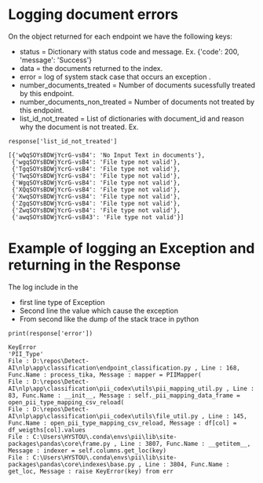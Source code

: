# Logging document errors

On the object returned for each endpoint we have the following keys:
- status = Dictionary with status code and message. Ex. {'code': 200, 'message': 'Success'} 
- data = the documents returned to the index.
- error = log of system stack case that occurs an exception .
- number_documents_treated = Number of documents sucessfully treated by this endpoint.
- number_documents_non_treated = Number of documents not treated by this endpoint.
- list_id_not_treated = List of dictionaries with document_id and reason why the document is not treated. Ex.
```
response['list_id_not_treated']

[{'wQqSOYsBDWjYcrG-vsB4': 'No Input Text in documents'},
 {'wgqSOYsBDWjYcrG-vsB4': 'File type not valid'},
 {'TgqSOYsBDWjYcrG-vsB4': 'File type not valid'},
 {'TwqSOYsBDWjYcrG-vsB4': 'File type not valid'},
 {'WgqSOYsBDWjYcrG-vsB4': 'File type not valid'},
 {'XQqSOYsBDWjYcrG-vsB4': 'File type not valid'},
 {'XwqSOYsBDWjYcrG-vsB4': 'File type not valid'},
 {'ZgqSOYsBDWjYcrG-vsB4': 'File type not valid'},
 {'ZwqSOYsBDWjYcrG-vsB4': 'File type not valid'},
 {'awqSOYsBDWjYcrG-vsB43': 'File type not valid'}]

```

# Example of logging an Exception and returning in the Response
The log include in the 
- first line type of Exception
- Second line the value which cause the exception
- From second like the dump of the stack trace in python

```
print(response['error'])

KeyError
'PII_Type'
File : D:\repos\Detect-AI\nlp\app\classification\endpoint_classification.py , Line : 168, Func.Name : process_tika, Message : mapper = PIIMapper(
File : D:\repos\Detect-AI\nlp\app\classification\pii_codex\utils\pii_mapping_util.py , Line : 83, Func.Name : __init__, Message : self._pii_mapping_data_frame = open_pii_type_mapping_csv_reload(
File : D:\repos\Detect-AI\nlp\app\classification\pii_codex\utils\file_util.py , Line : 145, Func.Name : open_pii_type_mapping_csv_reload, Message : df[col] = df_weigths[col].values
File : C:\Users\HYSTOU\.conda\envs\pii\lib\site-packages\pandas\core\frame.py , Line : 3807, Func.Name : __getitem__, Message : indexer = self.columns.get_loc(key)
File : C:\Users\HYSTOU\.conda\envs\pii\lib\site-packages\pandas\core\indexes\base.py , Line : 3804, Func.Name : get_loc, Message : raise KeyError(key) from err


```
